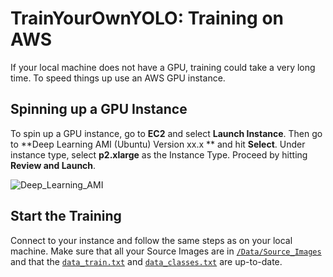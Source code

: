 # TrainYourOwnYOLO: Training on AWS

If your local machine does not have a GPU, training could take a very long time. To speed things up use an AWS GPU instance. 

## Spinning up a GPU Instance
To spin up a GPU instance, go to **EC2** and select **Launch Instance**. Then go to **Deep Learning AMI (Ubuntu) Version xx.x ** and hit **Select**. Under instance type, select **p2.xlarge** as the Instance Type. Proceed by hitting **Review and Launch**. 

![Deep_Learning_AMI](/2_Training/AWS/Screenshots/AWS_Deep_Learning_AMI.gif)

## Start the Training
Connect to your instance and follow the same steps as on your local machine. Make sure that all your Source Images are in [`/Data/Source_Images`](/Data/Source_Images) and that the [`data_train.txt`](/Data/Source_Images/vott-csv-export/data_train.txt) and [`data_classes.txt`](/Data/Model_Weights/data_classes.txt) are up-to-date.